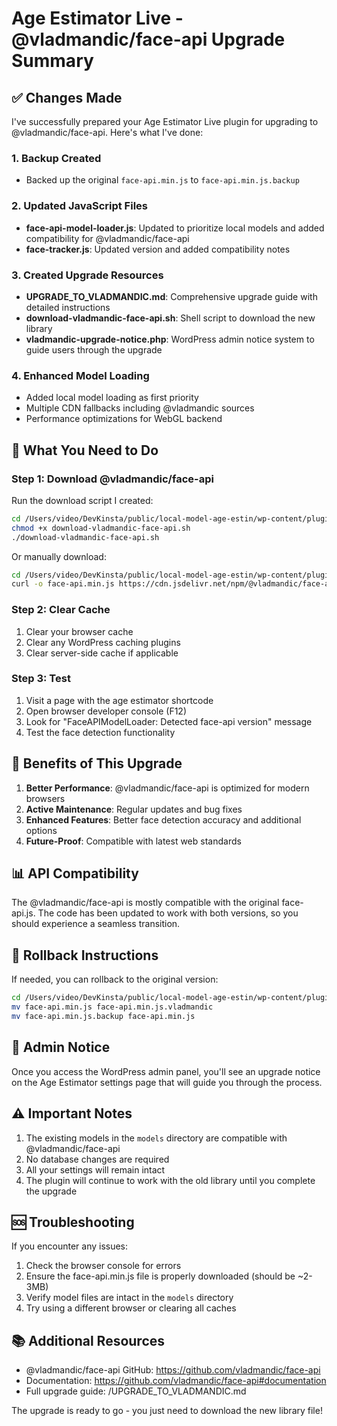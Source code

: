 # Age Estimator Live - @vladmandic/face-api Upgrade Summary

## ✅ Changes Made

I've successfully prepared your Age Estimator Live plugin for upgrading to @vladmandic/face-api. Here's what I've done:

### 1. **Backup Created**
- Backed up the original `face-api.min.js` to `face-api.min.js.backup`

### 2. **Updated JavaScript Files**
- **face-api-model-loader.js**: Updated to prioritize local models and added compatibility for @vladmandic/face-api
- **face-tracker.js**: Updated version and added compatibility notes

### 3. **Created Upgrade Resources**
- **UPGRADE_TO_VLADMANDIC.md**: Comprehensive upgrade guide with detailed instructions
- **download-vladmandic-face-api.sh**: Shell script to download the new library
- **vladmandic-upgrade-notice.php**: WordPress admin notice system to guide users through the upgrade

### 4. **Enhanced Model Loading**
- Added local model loading as first priority
- Multiple CDN fallbacks including @vladmandic sources
- Performance optimizations for WebGL backend

## 🔧 What You Need to Do

### Step 1: Download @vladmandic/face-api

Run the download script I created:

```bash
cd /Users/video/DevKinsta/public/local-model-age-estin/wp-content/plugins/Age-estimator-live
chmod +x download-vladmandic-face-api.sh
./download-vladmandic-face-api.sh
```

Or manually download:
```bash
cd /Users/video/DevKinsta/public/local-model-age-estin/wp-content/plugins/Age-estimator-live/libs
curl -o face-api.min.js https://cdn.jsdelivr.net/npm/@vladmandic/face-api@latest/dist/face-api.min.js
```

### Step 2: Clear Cache
1. Clear your browser cache
2. Clear any WordPress caching plugins
3. Clear server-side cache if applicable

### Step 3: Test
1. Visit a page with the age estimator shortcode
2. Open browser developer console (F12)
3. Look for "FaceAPIModelLoader: Detected face-api version" message
4. Test the face detection functionality

## 🎯 Benefits of This Upgrade

1. **Better Performance**: @vladmandic/face-api is optimized for modern browsers
2. **Active Maintenance**: Regular updates and bug fixes
3. **Enhanced Features**: Better face detection accuracy and additional options
4. **Future-Proof**: Compatible with latest web standards

## 📊 API Compatibility

The @vladmandic/face-api is mostly compatible with the original face-api.js. The code has been updated to work with both versions, so you should experience a seamless transition.

## 🔄 Rollback Instructions

If needed, you can rollback to the original version:

```bash
cd /Users/video/DevKinsta/public/local-model-age-estin/wp-content/plugins/Age-estimator-live/libs
mv face-api.min.js face-api.min.js.vladmandic
mv face-api.min.js.backup face-api.min.js
```

## 📝 Admin Notice

Once you access the WordPress admin panel, you'll see an upgrade notice on the Age Estimator settings page that will guide you through the process.

## ⚠️ Important Notes

1. The existing models in the `models` directory are compatible with @vladmandic/face-api
2. No database changes are required
3. All your settings will remain intact
4. The plugin will continue to work with the old library until you complete the upgrade

## 🆘 Troubleshooting

If you encounter any issues:

1. Check the browser console for errors
2. Ensure the face-api.min.js file is properly downloaded (should be ~2-3MB)
3. Verify model files are intact in the `models` directory
4. Try using a different browser or clearing all caches

## 📚 Additional Resources

- @vladmandic/face-api GitHub: https://github.com/vladmandic/face-api
- Documentation: https://github.com/vladmandic/face-api#documentation
- Full upgrade guide: /UPGRADE_TO_VLADMANDIC.md

The upgrade is ready to go - you just need to download the new library file!
